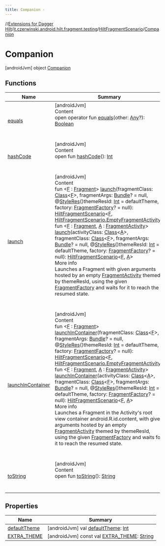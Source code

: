 ```yaml
---
title: Companion -
---
```

//[Extensions for Dagger Hilt](../../../index.html)/[it.czerwinski.android.hilt.fragment.testing](../../index.html)/[HiltFragmentScenario](../index.html)/[Companion](index.html)



# Companion  
 [androidJvm] object [Companion](index.html)   


## Functions  
  
|  Name|  Summary| 
|---|---|
| <a name="kotlin/Any/equals/#kotlin.Any?/PointingToDeclaration/"></a>[equals](index.html#%5Bkotlin%2FAny%2Fequals%2F%23kotlin.Any%3F%2FPointingToDeclaration%2F%5D%2FFunctions%2F1884202767)| <a name="kotlin/Any/equals/#kotlin.Any?/PointingToDeclaration/"></a>[androidJvm]  <br>Content  <br>open operator fun [equals](index.html#%5Bkotlin%2FAny%2Fequals%2F%23kotlin.Any%3F%2FPointingToDeclaration%2F%5D%2FFunctions%2F1884202767)(other: [Any](https://kotlinlang.org/api/latest/jvm/stdlib/kotlin/-any/index.html)?): [Boolean](https://kotlinlang.org/api/latest/jvm/stdlib/kotlin/-boolean/index.html)  <br><br><br>
| <a name="kotlin/Any/hashCode/#/PointingToDeclaration/"></a>[hashCode](index.html#%5Bkotlin%2FAny%2FhashCode%2F%23%2FPointingToDeclaration%2F%5D%2FFunctions%2F1884202767)| <a name="kotlin/Any/hashCode/#/PointingToDeclaration/"></a>[androidJvm]  <br>Content  <br>open fun [hashCode](index.html#%5Bkotlin%2FAny%2FhashCode%2F%23%2FPointingToDeclaration%2F%5D%2FFunctions%2F1884202767)(): [Int](https://kotlinlang.org/api/latest/jvm/stdlib/kotlin/-int/index.html)  <br><br><br>
| <a name="it.czerwinski.android.hilt.fragment.testing/HiltFragmentScenario.Companion/launch/#java.lang.Class[TypeParam(bounds=[androidx.fragment.app.Fragment])]#android.os.Bundle?#kotlin.Int#androidx.fragment.app.FragmentFactory?/PointingToDeclaration/"></a>[launch](launch.html)| <a name="it.czerwinski.android.hilt.fragment.testing/HiltFragmentScenario.Companion/launch/#java.lang.Class[TypeParam(bounds=[androidx.fragment.app.Fragment])]#android.os.Bundle?#kotlin.Int#androidx.fragment.app.FragmentFactory?/PointingToDeclaration/"></a>[androidJvm]  <br>Content  <br>fun <[F](launch.html) : [Fragment](https://developer.android.com/reference/kotlin/androidx/fragment/app/Fragment.html)> [launch](launch.html)(fragmentClass: [Class](https://developer.android.com/reference/kotlin/java/lang/Class.html)<[F](launch.html)>, fragmentArgs: [Bundle](https://developer.android.com/reference/kotlin/android/os/Bundle.html)? = null, @[StyleRes](https://developer.android.com/reference/kotlin/androidx/annotation/StyleRes.html)()themeResId: [Int](https://kotlinlang.org/api/latest/jvm/stdlib/kotlin/-int/index.html) = defaultTheme, factory: [FragmentFactory](https://developer.android.com/reference/kotlin/androidx/fragment/app/FragmentFactory.html)? = null): [HiltFragmentScenario](../index.html)<[F](launch.html), [HiltFragmentScenario.EmptyFragmentActivity](../-empty-fragment-activity/index.html)>  <br>fun <[F](launch.html) : [Fragment](https://developer.android.com/reference/kotlin/androidx/fragment/app/Fragment.html), [A](launch.html) : [FragmentActivity](https://developer.android.com/reference/kotlin/androidx/fragment/app/FragmentActivity.html)> [launch](launch.html)(activityClass: [Class](https://developer.android.com/reference/kotlin/java/lang/Class.html)<[A](launch.html)>, fragmentClass: [Class](https://developer.android.com/reference/kotlin/java/lang/Class.html)<[F](launch.html)>, fragmentArgs: [Bundle](https://developer.android.com/reference/kotlin/android/os/Bundle.html)? = null, @[StyleRes](https://developer.android.com/reference/kotlin/androidx/annotation/StyleRes.html)()themeResId: [Int](https://kotlinlang.org/api/latest/jvm/stdlib/kotlin/-int/index.html) = defaultTheme, factory: [FragmentFactory](https://developer.android.com/reference/kotlin/androidx/fragment/app/FragmentFactory.html)? = null): [HiltFragmentScenario](../index.html)<[F](launch.html), [A](launch.html)>  <br>More info  <br>Launches a Fragment with given arguments hosted by an empty [FragmentActivity](https://developer.android.com/reference/kotlin/androidx/fragment/app/FragmentActivity.html) themed by themeResId, using the given [FragmentFactory](https://developer.android.com/reference/kotlin/androidx/fragment/app/FragmentFactory.html) and waits for it to reach the resumed state.  <br><br><br>
| <a name="it.czerwinski.android.hilt.fragment.testing/HiltFragmentScenario.Companion/launchInContainer/#java.lang.Class[TypeParam(bounds=[androidx.fragment.app.Fragment])]#android.os.Bundle?#kotlin.Int#androidx.fragment.app.FragmentFactory?/PointingToDeclaration/"></a>[launchInContainer](launch-in-container.html)| <a name="it.czerwinski.android.hilt.fragment.testing/HiltFragmentScenario.Companion/launchInContainer/#java.lang.Class[TypeParam(bounds=[androidx.fragment.app.Fragment])]#android.os.Bundle?#kotlin.Int#androidx.fragment.app.FragmentFactory?/PointingToDeclaration/"></a>[androidJvm]  <br>Content  <br>fun <[F](launch-in-container.html) : [Fragment](https://developer.android.com/reference/kotlin/androidx/fragment/app/Fragment.html)> [launchInContainer](launch-in-container.html)(fragmentClass: [Class](https://developer.android.com/reference/kotlin/java/lang/Class.html)<[F](launch-in-container.html)>, fragmentArgs: [Bundle](https://developer.android.com/reference/kotlin/android/os/Bundle.html)? = null, @[StyleRes](https://developer.android.com/reference/kotlin/androidx/annotation/StyleRes.html)()themeResId: [Int](https://kotlinlang.org/api/latest/jvm/stdlib/kotlin/-int/index.html) = defaultTheme, factory: [FragmentFactory](https://developer.android.com/reference/kotlin/androidx/fragment/app/FragmentFactory.html)? = null): [HiltFragmentScenario](../index.html)<[F](launch-in-container.html), [HiltFragmentScenario.EmptyFragmentActivity](../-empty-fragment-activity/index.html)>  <br>fun <[F](launch-in-container.html) : [Fragment](https://developer.android.com/reference/kotlin/androidx/fragment/app/Fragment.html), [A](launch-in-container.html) : [FragmentActivity](https://developer.android.com/reference/kotlin/androidx/fragment/app/FragmentActivity.html)> [launchInContainer](launch-in-container.html)(activityClass: [Class](https://developer.android.com/reference/kotlin/java/lang/Class.html)<[A](launch-in-container.html)>, fragmentClass: [Class](https://developer.android.com/reference/kotlin/java/lang/Class.html)<[F](launch-in-container.html)>, fragmentArgs: [Bundle](https://developer.android.com/reference/kotlin/android/os/Bundle.html)? = null, @[StyleRes](https://developer.android.com/reference/kotlin/androidx/annotation/StyleRes.html)()themeResId: [Int](https://kotlinlang.org/api/latest/jvm/stdlib/kotlin/-int/index.html) = defaultTheme, factory: [FragmentFactory](https://developer.android.com/reference/kotlin/androidx/fragment/app/FragmentFactory.html)? = null): [HiltFragmentScenario](../index.html)<[F](launch-in-container.html), [A](launch-in-container.html)>  <br>More info  <br>Launches a Fragment in the Activity's root view container android.R.id.content, with given arguments hosted by an empty [FragmentActivity](https://developer.android.com/reference/kotlin/androidx/fragment/app/FragmentActivity.html) themed by themeResId, using the given [FragmentFactory](https://developer.android.com/reference/kotlin/androidx/fragment/app/FragmentFactory.html) and waits for it to reach the resumed state.  <br><br><br>
| <a name="kotlin/Any/toString/#/PointingToDeclaration/"></a>[toString](index.html#%5Bkotlin%2FAny%2FtoString%2F%23%2FPointingToDeclaration%2F%5D%2FFunctions%2F1884202767)| <a name="kotlin/Any/toString/#/PointingToDeclaration/"></a>[androidJvm]  <br>Content  <br>open fun [toString](index.html#%5Bkotlin%2FAny%2FtoString%2F%23%2FPointingToDeclaration%2F%5D%2FFunctions%2F1884202767)(): [String](https://kotlinlang.org/api/latest/jvm/stdlib/kotlin/-string/index.html)  <br><br><br>


## Properties  
  
|  Name|  Summary| 
|---|---|
| <a name="it.czerwinski.android.hilt.fragment.testing/HiltFragmentScenario.Companion/defaultTheme/#/PointingToDeclaration/"></a>[defaultTheme](default-theme.html)| <a name="it.czerwinski.android.hilt.fragment.testing/HiltFragmentScenario.Companion/defaultTheme/#/PointingToDeclaration/"></a> [androidJvm] val [defaultTheme](default-theme.html): [Int](https://kotlinlang.org/api/latest/jvm/stdlib/kotlin/-int/index.html)   <br>
| <a name="it.czerwinski.android.hilt.fragment.testing/HiltFragmentScenario.Companion/EXTRA_THEME/#/PointingToDeclaration/"></a>[EXTRA_THEME](-e-x-t-r-a_-t-h-e-m-e.html)| <a name="it.czerwinski.android.hilt.fragment.testing/HiltFragmentScenario.Companion/EXTRA_THEME/#/PointingToDeclaration/"></a> [androidJvm] const val [EXTRA_THEME](-e-x-t-r-a_-t-h-e-m-e.html): [String](https://kotlinlang.org/api/latest/jvm/stdlib/kotlin/-string/index.html)   <br>

